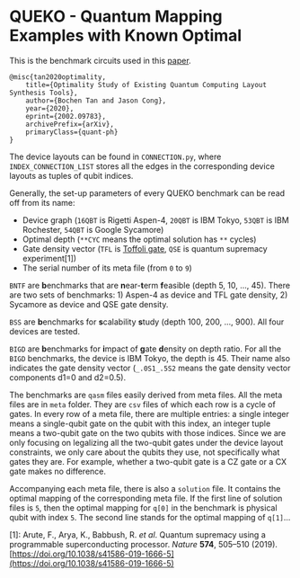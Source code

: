 # QUEKO - Quantum Mapping Examples with Known Optimal

This is the benchmark circuits used in this [paper](https://arxiv.org/abs/2002.09783).
```
@misc{tan2020optimality,
    title={Optimality Study of Existing Quantum Computing Layout Synthesis Tools},
    author={Bochen Tan and Jason Cong},
    year={2020},
    eprint={2002.09783},
    archivePrefix={arXiv},
    primaryClass={quant-ph}
}
```

The device layouts can be found in `CONNECTION.py`, where `INDEX_CONNECTION_LIST` stores all the edges in the corresponding device layouts as tuples of qubit indices.

Generally, the set-up parameters of every QUEKO benchmark can be read off from its name:
- Device graph (`16QBT` is Rigetti Aspen-4, `20QBT` is IBM Tokyo, `53QBT` is IBM Rochester, `54QBT` is Google Sycamore)
- Optimal depth (`**CYC` means the optimal solution has `**` cycles)
- Gate density vector (`TFL` is [Toffoli gate](https://en.wikipedia.org/wiki/Toffoli_gate), `QSE` is quantum supremacy experiment[1])
- The serial number of its meta file (from `0` to `9`)

`BNTF` are **b**enchmarks that are **n**ear-**t**erm **f**easible (depth 5, 10, ..., 45). There are two sets of benchmarks: 1) Aspen-4 as device and TFL gate density, 2) Sycamore as device and QSE gate density.

`BSS` are **b**enchmarks for **s**calability **s**tudy (depth 100, 200, ..., 900). All four devices are tested.

`BIGD` are **b**enchmarks for **i**mpact of **g**ate **d**ensity on depth ratio. For all the `BIGD` benchmarks, the device is IBM Tokyo, the depth is 45. Their name also indicates the gate density vector (`_.0S1_.5S2` means the gate density vector components d1=0 and d2=0.5).

The benchmarks are `qasm` files easily derived from meta files. All the meta files are in `meta` folder. They are `csv` files of which each row is a cycle of gates. In every row of a meta file, there are multiple entries: a single integer means a single-qubit gate on the qubit with this index, an integer tuple means a two-qubit gate on the two qubits with those indices. Since we are only focusing on legalizing all the two-qubit gates under the device layout constraints, we only care about the qubits they use, not specifically what gates they are. For example, whether a two-qubit gate is a CZ gate or a CX gate makes no difference.

Accompanying each meta file, there is also a `solution` file. It contains the optimal mapping of the corresponding meta file. If the first line of solution files is `5`, then the optimal mapping for `q[0]` in the benchmark is physical qubit with index `5`. The second line stands for the optimal mapping of `q[1]`...

[1]: Arute, F., Arya, K., Babbush, R. _et al_. Quantum supremacy using a programmable superconducting processor. _Nature_ __574__, 505–510 (2019). [https://doi.org/10.1038/s41586-019-1666-5](https://doi.org/10.1038/s41586-019-1666-5)
